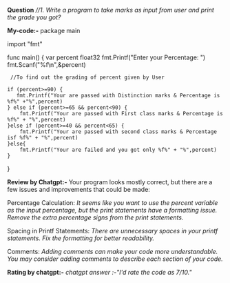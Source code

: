 **Question**
*//1. Write a program to take marks as input from user and print the grade you got?*

**My-code:-**
package main

import "fmt"

func main() {
var percent float32
fmt.Printf("Enter your Percentage: ")
fmt.Scanf("%f\n",&percent)

     //To find out the grading of percent given by User

    if (percent>=90) {
       fmt.Printf("Your are passed with Distinction marks & Percentage is %f%" +"%",percent)
    } else if (percent>=65 && percent<90) {
    	fmt.Printf("Your are passed with First class marks & Percentage is %f%" + "%",percent)
    }else if (percent>=40 && percent<65) {
    	fmt.Printf("Your are passed with second class marks & Percentage isf %f%" + "%",percent)
    }else{
        fmt.Printf("Your are failed and you got only %f%" + "%",percent)
    }

}

**Review by Chatgpt:-**
Your program looks mostly correct, but there are a few issues and improvements that could be made:

Percentage Calculation:
*It seems like you want to use the percent variable as the input percentage, but the print statements have a formatting issue. Remove the extra percentage signs from the print statements.*

Spacing in Printf Statements:
*There are unnecessary spaces in your printf statements. Fix the formatting for better readability.*

Comments:
*Adding comments can make your code more understandable. You may consider adding comments to describe each section of your code.*

**Rating by chatgpt:-**
*chatgpt answer :-"I'd rate the code as 7/10."*
